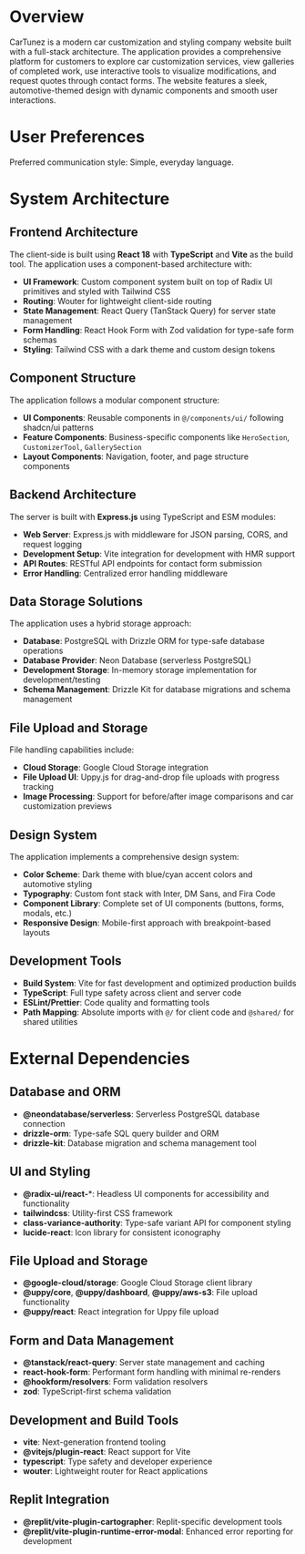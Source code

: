 # Overview

CarTunez is a modern car customization and styling company website built with a full-stack architecture. The application provides a comprehensive platform for customers to explore car customization services, view galleries of completed work, use interactive tools to visualize modifications, and request quotes through contact forms. The website features a sleek, automotive-themed design with dynamic components and smooth user interactions.

# User Preferences

Preferred communication style: Simple, everyday language.

# System Architecture

## Frontend Architecture
The client-side is built using **React 18** with **TypeScript** and **Vite** as the build tool. The application uses a component-based architecture with:

- **UI Framework**: Custom component system built on top of Radix UI primitives and styled with Tailwind CSS
- **Routing**: Wouter for lightweight client-side routing
- **State Management**: React Query (TanStack Query) for server state management
- **Form Handling**: React Hook Form with Zod validation for type-safe form schemas
- **Styling**: Tailwind CSS with a dark theme and custom design tokens

## Component Structure
The application follows a modular component structure:
- **UI Components**: Reusable components in `@/components/ui/` following shadcn/ui patterns
- **Feature Components**: Business-specific components like `HeroSection`, `CustomizerTool`, `GallerySection`
- **Layout Components**: Navigation, footer, and page structure components

## Backend Architecture
The server is built with **Express.js** using TypeScript and ESM modules:

- **Web Server**: Express.js with middleware for JSON parsing, CORS, and request logging
- **Development Setup**: Vite integration for development with HMR support
- **API Routes**: RESTful API endpoints for contact form submission
- **Error Handling**: Centralized error handling middleware

## Data Storage Solutions
The application uses a hybrid storage approach:

- **Database**: PostgreSQL with Drizzle ORM for type-safe database operations
- **Database Provider**: Neon Database (serverless PostgreSQL)
- **Development Storage**: In-memory storage implementation for development/testing
- **Schema Management**: Drizzle Kit for database migrations and schema management

## File Upload and Storage
File handling capabilities include:
- **Cloud Storage**: Google Cloud Storage integration
- **File Upload UI**: Uppy.js for drag-and-drop file uploads with progress tracking
- **Image Processing**: Support for before/after image comparisons and car customization previews

## Design System
The application implements a comprehensive design system:
- **Color Scheme**: Dark theme with blue/cyan accent colors and automotive styling
- **Typography**: Custom font stack with Inter, DM Sans, and Fira Code
- **Component Library**: Complete set of UI components (buttons, forms, modals, etc.)
- **Responsive Design**: Mobile-first approach with breakpoint-based layouts

## Development Tools
- **Build System**: Vite for fast development and optimized production builds
- **TypeScript**: Full type safety across client and server code
- **ESLint/Prettier**: Code quality and formatting tools
- **Path Mapping**: Absolute imports with `@/` for client code and `@shared/` for shared utilities

# External Dependencies

## Database and ORM
- **@neondatabase/serverless**: Serverless PostgreSQL database connection
- **drizzle-orm**: Type-safe SQL query builder and ORM
- **drizzle-kit**: Database migration and schema management tool

## UI and Styling
- **@radix-ui/react-***: Headless UI components for accessibility and functionality
- **tailwindcss**: Utility-first CSS framework
- **class-variance-authority**: Type-safe variant API for component styling
- **lucide-react**: Icon library for consistent iconography

## File Upload and Storage
- **@google-cloud/storage**: Google Cloud Storage client library
- **@uppy/core**, **@uppy/dashboard**, **@uppy/aws-s3**: File upload functionality
- **@uppy/react**: React integration for Uppy file upload

## Form and Data Management
- **@tanstack/react-query**: Server state management and caching
- **react-hook-form**: Performant form handling with minimal re-renders
- **@hookform/resolvers**: Form validation resolvers
- **zod**: TypeScript-first schema validation

## Development and Build Tools
- **vite**: Next-generation frontend tooling
- **@vitejs/plugin-react**: React support for Vite
- **typescript**: Type safety and developer experience
- **wouter**: Lightweight router for React applications

## Replit Integration
- **@replit/vite-plugin-cartographer**: Replit-specific development tools
- **@replit/vite-plugin-runtime-error-modal**: Enhanced error reporting for development